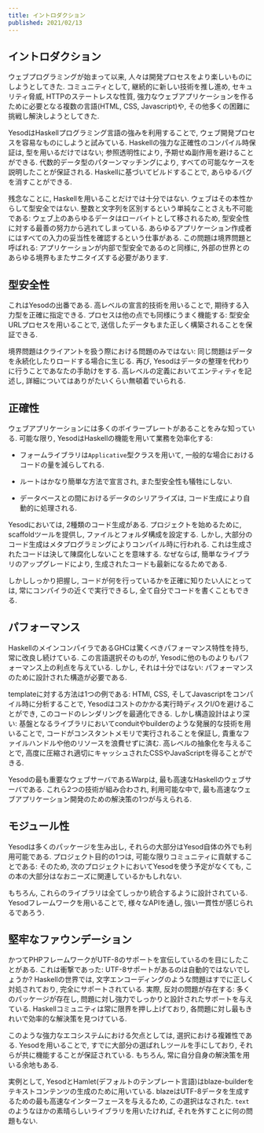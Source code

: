 ```yaml
---
title: イントロダクション
published: 2021/02/13
---
```


## イントロダクション

ウェブプログラミングが始まって以来, 人々は開発プロセスをより楽しいものにしようとしてきた. コミュニティとして, 継続的に新しい技術を推し進め, セキュリティ脅威, HTTPのステートレスな性質, 強力なウェブアプリケーションを作るために必要となる複数の言語(HTML, CSS, Javascript)や, その他多くの困難に挑戦し解決しようとしてきた. 

YesodはHaskellプログラミング言語の強みを利用することで, ウェブ開発プロセスを容易なものにしようと試みている. Haskellの強力な正確性のコンパイル時保証は, 型を用いるだけではない; 参照透明性により, 予期せぬ副作用を避けることができる. 代数的データ型のパターンマッチングにより, すべての可能なケースを説明したことが保証される. Haskellに基づいてビルドすることで, あらゆるバグを消すことができる. 

残念なことに, Haskellを用いることだけでは十分ではない. ウェブはその本性からして型安全ではない. 整数と文字列を区別するという単純なことさえも不可能である: ウェブ上のあらゆるデータはローバイトとして移されるため, 型安全性に対する最善の努力から逃れてしまっている. あらゆるアプリケーション作成者にはすべての入力の妥当性を確認するという仕事がある. この問題は境界問題と呼ばれる: アプリケーションが内部で型安全であるのと同様に, 外部の世界とのあらゆる境界もまたサニタイズする必要があります.

## 型安全性

これはYesodの出番である. 高レベルの宣言的技術を用いることで, 期待する入力型を正確に指定できる. プロセスは他の点でも同様にうまく機能する: 型安全URLプロセスを用いることで, 送信したデータもまた正しく構築されることを保証できる. 

境界問題はクライアントを扱う際における問題のみではない: 同じ問題はデータを永続化したりロードする場合に生じる. 再び, Yesodはデータの整理を代わりに行うことであなたの手助けをする. 高レベルの定義においてエンティティを記述し, 詳細についてはありがたいくらい無頓着でいられる.

## 正確性

ウェブアプリケーションには多くのボイラープレートがあることをみな知っている. 可能な限り, YesodはHaskellの機能を用いて業務を効率化する:

- フォームライブラリは`Applicative`型クラスを用いて, 一般的な場合におけるコードの量を減らしてれる.

- ルートはかなり簡単な方法で宣言され, また型安全性も犠牲にしない.

- データベースとの間におけるデータのシリアライズは, コード生成により自動的に処理される. 

Yesodにおいては, 2種類のコード生成がある. プロジェクトを始めるために, scaffoldツールを提供し, ファイルとフォルダ構成を設定する. しかし, 大部分のコード生成はメタプログラミングによりコンパイル時に行われる. これは生成されたコードは決して陳腐化しないことを意味する. なぜならば, 簡単なライブラリのアップグレードにより, 生成されたコードも最新になるためである. 

しかししっかり把握し, コードが何を行っているかを正確に知りたい人にとっては, 常にコンパイラの近くで実行できるし, 全て自分でコードを書くこともできる. 

## パフォーマンス

HaskellのメインコンパイラであるGHCは驚くべきパフォーマンス特性を持ち, 常に改良し続けている. この言語選択そのものが, Yesodに他のものよりもパフォーマンス上の利点を与えている. しかし, それは十分ではない: パフォーマンスのために設計された構造が必要である. 

templateに対する方法は1つの例である: HTMl, CSS, そしてJavascriptをコンパイル時に分析することで, Yesodはコストのかかる実行時ディスクI/Oを避けることができ, このコードのレンダリングを最適化できる. しかし構造設計はより深い: 基盤となるライブラリにおいてconduitやbuilderのような発展的な技術を用いることで, コードがコンスタントメモリで実行されることを保証し, 貴重なファイルハンドルや他のリソースを浪費せずに済む. 高レベルの抽象化を与えることで, 高度に圧縮され適切にキャッシュされたCSSやJavaScriptを得ることができる. 

Yesodの最も重要なウェブサーバであるWarpは, 最も高速なHaskellのウェブサーバである. これら2つの技術が組み合わされ, 利用可能な中で, 最も高速なウェブアプリケーション開発のための解決策の1つが与えられる. 

## モジュール性

Yesodは多くのパッケージを生み出し, それらの大部分はYesod自体の外でも利用可能である. プロジェクト目的の1つは, 可能な限りコミュニティに貢献することである: そのため, 次のプロジェクトにおいてYesodを使う予定がなくても, この本の大部分はなおニーズに関連しているかもしれない.

もちろん, これらのライブラリは全てしっかり統合するように設計されている. Yesodフレームワークを用いることで, 様々なAPIを通し, 強い一貫性が感じられるであろう. 

## 堅牢なファウンデーション

かつてPHPフレームワークがUTF-8のサポートを宣伝しているのを目にしたことがある. これは衝撃であった: UTF-8サポートがあるのは自動的ではないでしょうか? Haskellの世界では, 文字エンコーディングのような問題はすでに正しく対処されており, 完全にサポートされている. 実際, 反対の問題が存在する: 多くのパッケージが存在し, 問題に対し強力でしっかりと設計されたサポートを与えている. Haskellコミュニティは常に限界を押し上げており, 各問題に対し最もきれいで効率的な解決策を見つけている. 

このような強力なエコシステムにおける欠点としては, 選択における複雑性である. Yesodを用いることで, すでに大部分の選ばれしツールを手にしており, それらが共に機能することが保証されている. もちろん, 常に自分自身の解決策を用いる余地もある. 

実例として, YesodとHamlet(デフォルトのテンプレート言語)はblaze-builderをテキストコンテンツの生成のために用いている. blazeはUTF-8データを生成するための最も高速なインターフェースを与えるため, この選択はなされた. `text`のようなほかの素晴らしいライブラリを用いたければ, それを外すことに何の問題もない. 
